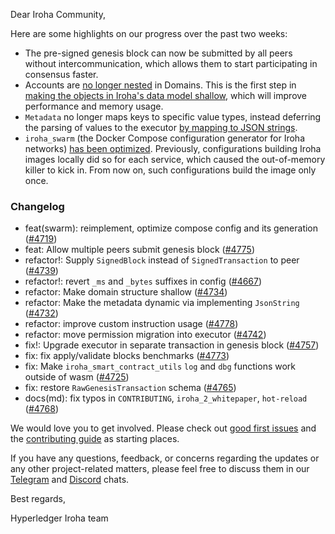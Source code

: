 Dear Iroha Community,

Here are some highlights on our progress over the past two weeks:

- The pre-signed genesis block can now be submitted by all peers without intercommunication, which allows them to start participating in consensus faster.
- Accounts are [no longer nested](https://github.com/hyperledger/iroha/pull/4734) in Domains. This is the first step in [making the objects in Iroha's data model shallow](https://github.com/hyperledger/iroha/issues/3921), which will improve performance and memory usage.
- `Metadata` no longer maps keys to specific value types, instead deferring the parsing of values to the executor [by mapping to JSON strings](https://github.com/hyperledger/iroha/pull/4732).
- `iroha_swarm` (the Docker Compose configuration generator for Iroha networks) [has been optimized](https://github.com/hyperledger/iroha/pull/4719). Previously, configurations building Iroha images locally did so for each service, which caused the out-of-memory killer to kick in. From now on, such configurations build the image only once.

### Changelog

* feat(swarm): reimplement, optimize compose config and its generation ([#4719](https://github.com/hyperledger/iroha/pull/4719))
* feat: Allow multiple peers submit genesis block ([#4775](https://github.com/hyperledger/iroha/pull/4775))
* refactor!: Supply `SignedBlock` instead of `SignedTransaction` to peer ([#4739](https://github.com/hyperledger/iroha/pull/4739))
* refactor!: revert `_ms` and `_bytes` suffixes in config ([#4667](https://github.com/hyperledger/iroha/pull/4667))
* refactor: Make domain structure shallow ([#4734](https://github.com/hyperledger/iroha/pull/4734))
* refactor: Make the metadata dynamic via implementing `JsonString` ([#4732](https://github.com/hyperledger/iroha/pull/4732))
* refactor: improve custom instruction usage ([#4778](https://github.com/hyperledger/iroha/pull/4778))
* refactor: move permission migration into executor ([#4742](https://github.com/hyperledger/iroha/pull/4742))
* fix!: Upgrade executor in separate transaction in genesis block ([#4757](https://github.com/hyperledger/iroha/pull/4757))
* fix: fix apply/validate blocks benchmarks ([#4773](https://github.com/hyperledger/iroha/pull/4773))
* fix: Make `iroha_smart_contract_utils` `log` and `dbg` functions work outside of wasm ([#4725](https://github.com/hyperledger/iroha/pull/4725))
* fix: restore `RawGenesisTransaction` schema ([#4765](https://github.com/hyperledger/iroha/pull/4765))
* docs(md): fix typos in `CONTRIBUTING`, `iroha_2_whitepaper`, `hot-reload` ([#4768](https://github.com/hyperledger/iroha/pull/4768))

We would love you to get involved. Please check out [good first issues](https://github.com/hyperledger/iroha/issues?q=is%3Aopen+is%3Aissue+label%3A%22good+first+issue%22) and the [contributing guide](https://github.com/hyperledger/iroha/blob/main/CONTRIBUTING.md) as starting places.

If you have any questions, feedback, or concerns regarding the updates or any other project-related matters, please feel free to discuss them in our [Telegram](https://t.me/hyperledgeriroha) and [Discord](https://discord.com/channels/905194001349627914/905205848547155968) chats.

Best regards,

Hyperledger Iroha team